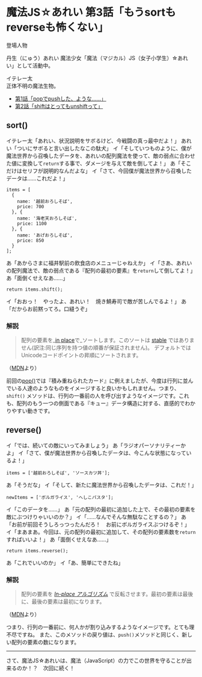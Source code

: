 # 魔法JS☆あれい 第3話「もうsortもreverseも怖くない」

登場人物

丹生（にゅう）あれい
魔法少女「魔法（マジカル）JS（女子小学生）☆あれい」として活動中。

イテレー太  
正体不明の魔法生物。

* [第1話「popでpushした、ような……」](https://qiita.com/8amjp/items/e44e707ccc8c95b4a40d)
* [第2話「shiftはとってもunshiftって」](https://qiita.com/8amjp/items/3fc1b2defd28ba1c2df3)

## sort()

イテレー太「あれい、状況説明をサボるけど、今戦闘の真っ最中だよ！」
あれい「ついにサボると言い出したなこの駄犬」
イ「そしていつものように、僕が魔法世界から召喚したデータを、あれいの配列魔法を使って、敵の弱点に合わせた値に変換して`return`する事で、ダメージを与えて敵を倒してよ！」
あ「そこだけはセリフが説明的なんだよな」
イ「さて、今回僕が魔法世界から召喚したデータは……これだよ！」

```
items = [
  {
    name: '越前おろしそば',
    price: 700
  }, {
    name: '海老天おろしそば',
    price: 1100
  }, {
    name: 'あげおろしそば',
    price: 850
  }
];
```

あ「あからさまに福井駅前の飲食店のメニューじゃねえか」
イ「さあ、あれいの配列魔法で、敵の弱点である『配列の最初の要素』を`return`して倒してよ！」
あ「面倒くせえなあ……」

```
return items.shift();
```

イ「おおっ！　やったよ、あれい！　焼き鯖寿司で敵が苦しんでるよ！」
あ「だからお前黙ってろ。口縫うぞ」

### 解説

> 配列の要素を_[in place](https://ja.wikipedia.org/wiki/In-place%E3%82%A2%E3%83%AB%E3%82%B4%E3%83%AA%E3%82%BA%E3%83%A0)で_ソートします。このソートは [stable](https://en.wikipedia.org/wiki/Sorting_algorithm#Stability) ではありません(訳注:同じ序列を持つ値の順番が保証されません)。 デフォルトではUnicodeコードポイントの昇順にソートされます。

（[MDN](https://developer.mozilla.org/ja/docs/Web/JavaScript/Reference/Global_Objects/Array/sort)より）

前回の[pop()](https://qiita.com/8amjp/items/e44e707ccc8c95b4a40d)では『積み重ねられたカード』に例えましたが、今度は行列に並んでいる人達のようなものをイメージすると良いかもしれません。つまり、`shift()` メソッドは、行列の一番前の人を呼び出すようなイメージです。これも、配列のもう一つの側面である『キュー』データ構造に対する、直感的でわかりやすい動きです。

## reverse()

イ「では、続いての敵にいってみましょう」
あ「ラジオパーソナリティーかよ」
イ「さて、僕が魔法世界から召喚したデータは、今こんな状態になっているよ！」

```
items = ['越前おろしそば', 'ソースカツ丼'];
```

あ「そうだな」
イ「そして、新たに魔法世界から召喚したデータは、これだ！」

```
newItems = ['ボルガライス', 'へしこパスタ'];
```

イ「このデータを……」
あ「元の配列の最初に追加した上で、その最初の要素を敵にぶつけりゃいいのか？」
イ「……なんでそんな無駄なことするの？」
あ「お前が前回そうしろっつったんだろ！　お前にボルガライスぶつけるぞ！」
イ「まあまあ。今回は、元の配列の最初に追加して、その配列の要素数を`return`すればいいよ！」
あ「面倒くせえなあ……」

```
return items.reverse();
```

あ「これでいいのか」
イ「あ、簡単にできたね」

### 解説

> 配列の要素を _[In-place アルゴリズム](https://ja.wikipedia.org/wiki/In-place%E3%82%A2%E3%83%AB%E3%82%B4%E3%83%AA%E3%82%BA%E3%83%A0)_ で反転させます。最初の要素は最後に、最後の要素は最初になります。

（[MDN](https://developer.mozilla.org/ja/docs/Web/JavaScript/Reference/Global_Objects/Array/reverse)より）

つまり、行列の一番前に、何人かが割り込みするようなイメージです。とても理不尽ですね。
また、このメソッドの戻り値は、`push()`メソッドと同じく、新しい配列の要素の数になります。

----
さて、魔法JS☆あれいは、魔法（JavaScript）の力でこの世界を守ることが出来るのか！？　次回に続く！
<!--stackedit_data:
eyJoaXN0b3J5IjpbLTEzMjY3NTg4NTIsMTY0MjUyNTI4MiwtMz
YzODYwNDEsLTIxMDYxMTQ2MDgsNTI0NjEwNjcxLC0xMzg3MDU2
MTUzXX0=
-->